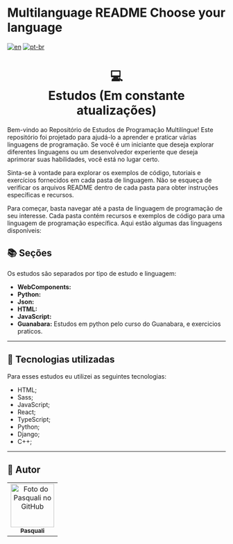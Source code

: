 # Multilanguage README Choose your language

[![en](https://img.shields.io/badge/lang-en-red.svg)](https://github.com/PasqualiRafael/Study/blob/master/README.en.md) [![pt-br](https://img.shields.io/badge/lang-pt--br-green.svg)](https://github.com/PasqualiRafael/Study/blob/master/README.md)

<h1 align="center">
  💻<br>Estudos (Em constante atualizações)
</h1>

Bem-vindo ao Repositório de Estudos de Programação Multilíngue! Este repositório foi projetado para ajudá-lo a aprender e praticar várias linguagens de programação. Se você é um iniciante que deseja explorar diferentes linguagens ou um desenvolvedor experiente que deseja aprimorar suas habilidades, você está no lugar certo.

Sinta-se à vontade para explorar os exemplos de código, tutoriais e exercícios fornecidos em cada pasta de linguagem. Não se esqueça de verificar os arquivos README dentro de cada pasta para obter instruções específicas e recursos.

Para começar, basta navegar até a pasta de linguagem de programação de seu interesse. Cada pasta contém recursos e exemplos de código para uma linguagem de programação específica. Aqui estão algumas das linguagens disponíveis:

## 📚 Seções

Os estudos são separados por tipo de estudo e linguagem:

-   **WebComponents:**
-   **Python:**
-   **Json:**
-   **HTML:**
-   **JavaScript:**
-   **Guanabara:** Estudos em python pelo curso do Guanabara, e exercicios praticos.

---

## 💼 Tecnologias utilizadas

Para esses estudos eu utilizei as seguintes tecnologias:

-   HTML;
-   Sass;
-   JavaScript;
-   React;
-   TypeScript;
-   Python;
-   Django;
-   C++;

---

<h2>🦄 Autor</h2>

<table>
  <tr>
    <td align="center">
      <a href="https://github.com/PasqualiRafael">
        <img src="https://avatars.githubusercontent.com/u/71941629?v=4" width="100px;" alt="Foto do Pasquali no GitHub"/><br>
        <sub>
          <b>Pasquali</b>
        </sub>
      </a>
    </td>
  </tr>
</table>
